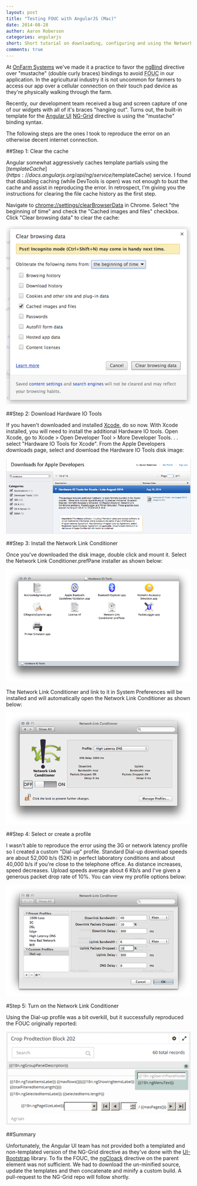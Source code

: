 ```yaml
---
layout: post
title: "Testing FOUC with AngularJS (Mac)"
date: 2014-08-28
author: Aaron Roberson
categories: angularjs
short: Short tutorial on downloading, configuring and using the Network Link Conditioner in Mac to test Flash Of Unstyled Content (FOUC) with AngularJS
comments: true
---
```


At [OnFarm Systems](http://onfarm.com) we've made it a practice to favor the [ngBind](https://docs.angularjs.org/api/ng/directive/ngBind) directive over "mustache" (double curly braces) bindings to avoid <abbr title="Flash Of Un-styled Content">FOUC</abbr> in our application. In the agricultural industry it is not uncommon for farmers to access our app over a cellular connection on their touch pad device as they're physically walking through the farm. 

Recently, our development team received a bug and screen capture of one of our widgets with all of it's braces "hanging out". Turns out, the built-in template for the [Angular UI](http://angular-ui.github.io) [NG-Grid](http://angular-ui.github.io/ng-grid/) directive is using the "mustache" binding syntax.

The following steps are the ones I took to reproduce the error on an otherwise decent internet connection.

##Step 1: Clear the cache

Angular somewhat aggressively caches template partials using the [$templateCache](https://docs.angularjs.org/api/ng/service/$templateCache) service. I found that disabling caching (while DevTools is open) was not enough to bust the cache and assist in reproducing the error. In retrospect, I'm giving you the instructions for clearing the file cache history as the first step.

Navigate to [chrome://settings/clearBrowserData](chrome://settings/clearBrowserData) in Chrome. Select "the beginning of time" and check the "Cached images and files" checkbox. Click "Clear browsing data" to clear the cache:
 
<img src="/assets/images/posts/fouc/chrome-clear-cache.png" title="Clear Chrome cache">

##Step 2: Download Hardware IO Tools

If you haven't downloaded and installed [Xcode](https://developer.apple.com/xcode/downloads/), do so now. With Xcode installed, you will need to install the additional Hardware IO tools. Open Xcode, go to Xcode > Open Developer Tool > More Developer Tools. . . select "Hardware IO Tools for Xcode". From the Apple Developers downloads page, select and download the Hardware IO Tools disk image:

![Hardware IO download](/assets/images/posts/fouc/hardware-io-download.png)

##Step 3: Install the Network Link Conditioner

Once you've downloaded the disk image, double click and mount it. Select the Network Link Conditioner.prefPane installer as shown below:

![Hardware IO installation](/assets/images/posts/fouc/hardware-io-dmg.png)

The Network Link Conditioner and link to it in System Preferences will be installed and will automatically open the Network Link Conditioner as shown below:

![Network High Latency](/assets/images/posts/fouc/network-high-latency.png)

##Step 4: Select or create a profile

I wasn't able to reproduce the error using the 3G or network latency profile so I created a custom "Dial-up" profile. Standard Dial-up download speeds are about 52,000 b/s (52K) in perfect laboratory conditions and about 40,000 b/s if you're close to the telephone office. As distance increases, speed decreases. Upload speeds average about 6 Kb/s and I've given a generous packet drop rate of 10%. You can view my profile options below:

![Network Dial-up](/assets/images/posts/fouc/network-custom-dial-up.png)

#Step 5: Turn on the Network Link Conditioner

Using the Dial-up profile was a bit overkill, but it successfully reproduced the FOUC originally reported:

![FOUC](/assets/images/posts/fouc/crop-protection.png)

##Summary

Unfortunately, the Angular UI team has not provided both a templated and non-templated version of the NG-Grid directive as they've done with the [UI-Bootstrap](http://angular-ui.github.io/bootstrap/) library. To fix the FOUC, the [ngCloack](https://docs.angularjs.org/api/ng/directive/ngCloak) directive on the parent element was not sufficient.  We had to download the un-minified source, update the templates and then concatenate and minify a custom build. A pull-request to the NG-Grid repo will follow shortly.